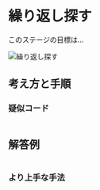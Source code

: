 # 繰り返し探す

このステージの目標は...

![繰り返し探す]()




## 考え方と手順

### 疑似コード

```
```

## 解答例

```swift
```

### より上手な手法

```swift
```